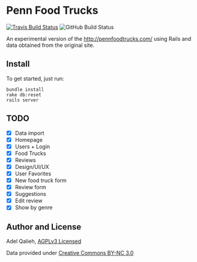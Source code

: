 # Penn Food Trucks

[![Travis Build Status](https://travis-ci.org/adelq/pennfoodtrucks.svg?branch=master)](https://travis-ci.org/adelq/pennfoodtrucks)
![GitHub Build Status](https://github.com/adelq/pennfoodtrucks/workflows/ruby/badge.svg)

An experimental version of the http://pennfoodtrucks.com/ using Rails and data
obtained from the original site.

## Install

To get started, just run:

    bundle install
    rake db:reset
    rails server

## TODO

 - [X] Data import
 - [X] Homepage
 - [X] Users + Login
 - [X] Food Trucks
 - [X] Reviews
 - [X] Design/UI/UX
 - [X] User Favorites
 - [X] New food truck form
 - [X] Review form
 - [X] Suggestions
 - [X] Edit review
 - [X] Show by genre

## Author and License

Adel Qalieh, [AGPLv3 Licensed](LICENSE)

Data provided under [Creative Commons BY-NC 3.0](https://creativecommons.org/licenses/by-nc/3.0/)
